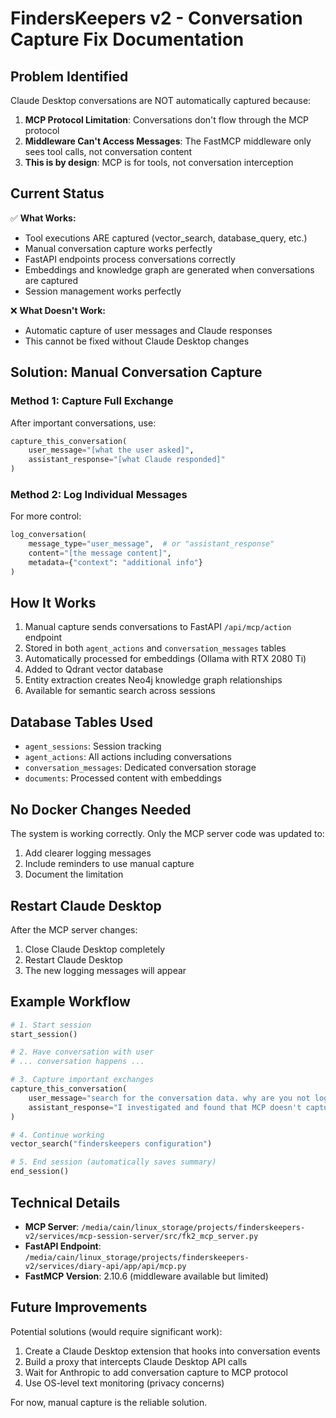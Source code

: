 # FindersKeepers v2 - Conversation Capture Fix Documentation

## Problem Identified
Claude Desktop conversations are NOT automatically captured because:
1. **MCP Protocol Limitation**: Conversations don't flow through the MCP protocol
2. **Middleware Can't Access Messages**: The FastMCP middleware only sees tool calls, not conversation content
3. **This is by design**: MCP is for tools, not conversation interception

## Current Status
✅ **What Works:**
- Tool executions ARE captured (vector_search, database_query, etc.)
- Manual conversation capture works perfectly
- FastAPI endpoints process conversations correctly
- Embeddings and knowledge graph are generated when conversations are captured
- Session management works perfectly

❌ **What Doesn't Work:**
- Automatic capture of user messages and Claude responses
- This cannot be fixed without Claude Desktop changes

## Solution: Manual Conversation Capture

### Method 1: Capture Full Exchange
After important conversations, use:
```python
capture_this_conversation(
    user_message="[what the user asked]",
    assistant_response="[what Claude responded]"
)
```

### Method 2: Log Individual Messages
For more control:
```python
log_conversation(
    message_type="user_message",  # or "assistant_response"
    content="[the message content]",
    metadata={"context": "additional info"}
)
```

## How It Works
1. Manual capture sends conversations to FastAPI `/api/mcp/action` endpoint
2. Stored in both `agent_actions` and `conversation_messages` tables
3. Automatically processed for embeddings (Ollama with RTX 2080 Ti)
4. Added to Qdrant vector database
5. Entity extraction creates Neo4j knowledge graph relationships
6. Available for semantic search across sessions

## Database Tables Used
- `agent_sessions`: Session tracking
- `agent_actions`: All actions including conversations
- `conversation_messages`: Dedicated conversation storage
- `documents`: Processed content with embeddings

## No Docker Changes Needed
The system is working correctly. Only the MCP server code was updated to:
1. Add clearer logging messages
2. Include reminders to use manual capture
3. Document the limitation

## Restart Claude Desktop
After the MCP server changes:
1. Close Claude Desktop completely
2. Restart Claude Desktop
3. The new logging messages will appear

## Example Workflow
```python
# 1. Start session
start_session()

# 2. Have conversation with user
# ... conversation happens ...

# 3. Capture important exchanges
capture_this_conversation(
    user_message="search for the conversation data. why are you not logging?",
    assistant_response="I investigated and found that MCP doesn't capture conversations..."
)

# 4. Continue working
vector_search("finderskeepers configuration")

# 5. End session (automatically saves summary)
end_session()
```

## Technical Details
- **MCP Server**: `/media/cain/linux_storage/projects/finderskeepers-v2/services/mcp-session-server/src/fk2_mcp_server.py`
- **FastAPI Endpoint**: `/media/cain/linux_storage/projects/finderskeepers-v2/services/diary-api/app/api/mcp.py`
- **FastMCP Version**: 2.10.6 (middleware available but limited)

## Future Improvements
Potential solutions (would require significant work):
1. Create a Claude Desktop extension that hooks into conversation events
2. Build a proxy that intercepts Claude Desktop API calls
3. Wait for Anthropic to add conversation capture to MCP protocol
4. Use OS-level text monitoring (privacy concerns)

For now, manual capture is the reliable solution.

